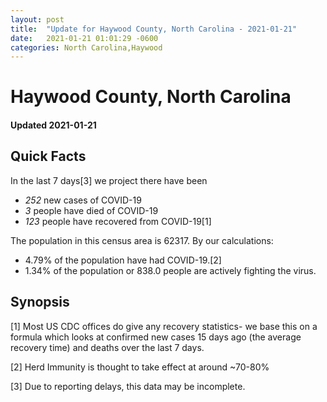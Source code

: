 ```yaml
---
layout: post
title:  "Update for Haywood County, North Carolina - 2021-01-21"
date:   2021-01-21 01:01:29 -0600
categories: North Carolina,Haywood
---
```


# Haywood County, North Carolina
#### Updated 2021-01-21

## Quick Facts

In the last 7 days[3] we project there have been
- *252* new cases of COVID-19
- *3* people have died of COVID-19
- *123* people have recovered from COVID-19[1]

The population in this census area is 62317. By our calculations:
- 4.79% of the population have had COVID-19.[2]
- 1.34% of the population or 838.0 people are actively fighting the virus.

## Synopsis




[1] Most US CDC offices do give any recovery statistics- we base this on a formula which looks at confirmed new cases
15 days ago (the average recovery time) and deaths over the last 7 days.

[2] Herd Immunity is thought to take effect at around ~70-80%

[3] Due to reporting delays, this data may be incomplete.
 
    